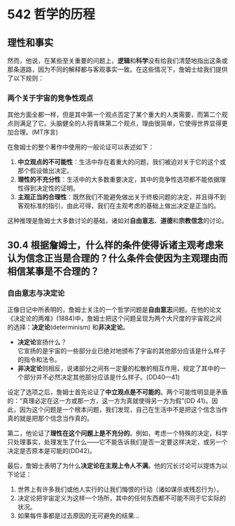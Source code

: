 # 542 哲学的历程

## 理性和事实

然而，他说，在某些至关重要的问题上，**逻辑**和**科学**没有给我们清楚地指出这条或那条道路，因为不同的解释都与客观事实一致。在这些情况下，詹姆士给我们提供了以下规则：

### 两个关于宇宙的竞争性观点
其他方面全都一样，但是其中第一个观点否定了某个重大的人类需要，而第二个观点则满足了它。头脑健全的人将青睐第二个观点，理由很简单，它使得世界显得更加合理。(MT序言)

在詹姆士的整个著作中使用的一般论证可以表述如下：

1. **中立观点的不可能性**：生活中存在着重大的问题，我们被迫对关于它的这个或那个假设做出决定。
2. **理性的不充分性**：生活中的大多数重要决定，其中的竞争性选项都不能依据理性得到决定性的证明。
3. **主观正当的合理性**：既然我们不能避免做出关于终极问题的决定，并且得不到客观标准的指引，由此可得，我们在主观考虑的基础上做出决定是正当的。

这种推理是詹姆士大多数讨论的基础，诸如对**自由意志**、**道德**和**宗教信念**的讨论。

## 30.4 根据詹姆士，什么样的条件使得诉诸主观考虑来认为信念正当是合理的？什么条件会使因为主观理由而相信某事是不合理的？

### 自由意志与决定论

正像日记中所表明的，詹姆士关注的一个哲学问题是**自由意志**问题。在他的论文《决定论的两难》(1884)中，詹姆士把这个问题呈现为两个大尺度的宇宙观之间的选择：**决定论**(determinism) 和**非决定论**。

- **决定论**宣扬什么？  
  它宣扬的是宇宙的一些部分业已绝对地颁布了宇宙的其他部分应该是什么样子的指令和法令。
- **非决定论**则相反，说诸部分之间有一定量的松散的相互作用，规定了其中的一个部分并不必然决定其他部分应该是什么样子。(DD40—41)

设定了选项之后，詹姆士首先论证了**中立观点是不可能的**。两个可能性明显是矛盾的：“真理必定在这一方或那一方，这一方为真就使得另一方为假”(DD 41)。因此，因为这个问题是一个根本问题，我们发现，自己在生活中不是把这个信念当作真的就是把那个信念当作真的。

第二，他论证了**理性在这个问题上是不充分的**。例如，考虑一个特殊的决定，科学只处理事实，处理发生了什么——它不能告诉我们是否一定要这样决定，或另一个决定是否原本是可能的(DD42)。

最后，詹姆士表明了为什么**决定论在主观上令人不满**。他的冗长讨论可以提炼为以下论证：

1. 世界上有许多我们或他人实行的让我们悔恨的行动（诸如谋杀或残忍行为）。
2. 决定论把宇宙定义为这样一个场所，其中的任何东西都不可能不同于它实际的状况。
3. 如果每件事都是过去原因的无可避免的结果...